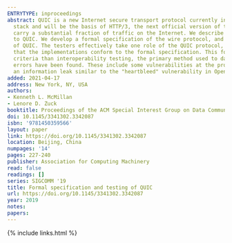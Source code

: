 ```yaml
---
ENTRYTYPE: inproceedings
abstract: QUIC is a new Internet secure transport protocol currently in the process of IETF standardization. It is intended as a replacement for the TLS/TCP
  stack and will be the basis of HTTP/3, the next official version of the hypertext transfer protocol. As a result, it is likely, in the near future, to
  carry a substantial fraction of traffic on the Internet. We describe our experience applying a methodology of compositional specification-based testing
  to QUIC. We develop a formal specification of the wire protocol, and use this specification to generate automated randomized testers for implementations
  of QUIC. The testers effectively take one role of the QUIC protocol, interacting with the other role to generate full protocol executions, and verifying
  that the implementations conform to the formal specification. This form of testing generates significantly more diverse stimuli and stronger correctness
  criteria than interoperability testing, the primary method used to date to validate QUIC and its implementations. As a result, numerous implementation
  errors have been found. These include some vulnerabilities at the protocol and implementation levels, such as an off-path denial of service scenario and
  an information leak similar to the "heartbleed" vulnerability in OpenSSL.
added: 2021-04-17
address: New York, NY, USA
authors:
- Kenneth L. McMillan
- Lenore D. Zuck
booktitle: Proceedings of the ACM Special Interest Group on Data Communication
doi: 10.1145/3341302.3342087
isbn: '9781450359566'
layout: paper
link: https://doi.org/10.1145/3341302.3342087
location: Beijing, China
numpages: '14'
pages: 227-240
publisher: Association for Computing Machinery
read: false
readings: []
series: SIGCOMM '19
title: Formal specification and testing of QUIC
url: https://doi.org/10.1145/3341302.3342087
year: 2019
notes:
papers:
---
```

{% include links.html %}
